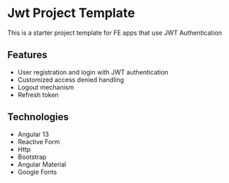 # Jwt Project Template

This is a starter project template for FE apps that use JWT Authentication

## Features
* User registration and login with JWT authentication
* Customized access denied handling
* Logout mechanism
* Refresh token

## Technologies
- Angular 13
- Reactive Form
- Http
- Bootstrap
- Angular Material
- Google Fonts
